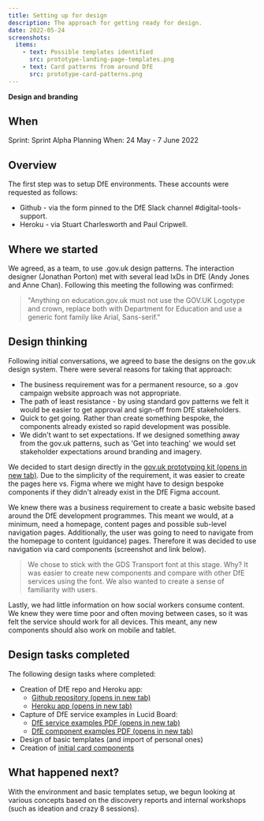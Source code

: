 ```yaml
---
title: Setting up for design
description: The approach for getting ready for design.
date: 2022-05-24
screenshots:
  items:
    - text: Possible templates identified
      src: prototype-landing-page-templates.png
    - text: Card patterns from around DfE
      src: prototype-card-patterns.png
---
```


<strong class="govuk-tag govuk-tag--yellow">Design and branding</strong>

## When
Sprint: Sprint Alpha Planning
When: 24 May - 7 June 2022

## Overview
The first step was to setup DfE environments. These accounts were requested as follows:

- Github - via the form pinned to the DfE Slack channel #digital-tools-support.
- Heroku - via Stuart Charlesworth and Paul Cripwell.

## Where we started

We agreed, as a team, to use .gov.uk design patterns. The interaction designer (Jonathan Porton) met with several lead IxDs in DfE (Andy Jones and Anne Chan). Following this meeting the following was confirmed:

> "Anything on education.gov.uk must not use the GOV.UK Logotype and crown, replace both with Department for Education and use a generic font family like Arial, Sans-serif."

## Design thinking

Following initial conversations, we agreed to base the designs on the gov.uk design system. There were several reasons for taking that approach:

- The business requirement was for a permanent resource, so a .gov campaign website approach was not appropriate.
- The path of least resistance - by using standard gov patterns we felt it would be easier to get approval and sign-off from DfE stakeholders.
- Quick to get going. Rather than create something bespoke, the components already existed so rapid development was possible.
- We didn't want to set expectations. If we designed something away from the gov.uk patterns, such as 'Get into teaching' we would set stakeholder expectations around branding and imagery.

We decided to start design directly in the <a href="https://design-system.service.gov.uk/" target="_blank">gov.uk prototyping kit (opens in new tab)</a>. Due to the simplicity of the requirement, it was easier to create the pages here vs. Figma where we might have to design bespoke components if they didn't already exist in the DfE Figma account.

We knew there was a business requirement to create a basic website based around the DfE development programmes. This meant we would, at a minimum, need a homepage, content pages and possible sub-level navigation pages. Additionally, the user was going to need to navigate from the homepage to content (guidance) pages. Therefore it was decided to use navigation via card components (screenshot and link below).

> We chose to stick with the GDS Transport font at this stage. Why? It was easier to create new components and compare with other DfE services using the font. We also wanted to create a sense of familiarity with users.

Lastly, we had little information on how social workers consume content. We knew they were time poor and often moving between cases, so it was felt the service should work for all devices. This meant, any new components should also work on mobile and tablet.

## Design tasks completed

The following design tasks where completed:

- Creation of DfE repo and Heroku app:
  - <a href="https://github.com/DFE-Digital/vcf-sw-career-development-prototype" target="_blank">Github repository (opens in new tab)</a>
  - <a href="https://vcf-sw-career-dev-prototype.herokuapp.com/" target="_blank">Heroku app (opens in new tab)</a>
- Capture of DfE service examples in Lucid Board:
  - <a href="/documents/design-board-1.pdf" target="_blank">DfE service examples PDF (opens in new tab)</a>
  - <a href="/documents/design-board-2.pdf" target="_blank">DfE component examples PDF (opens in new tab)</a>
- Design of basic templates (and import of personal ones)
- Creation of <a href="https://vcf-sw-career-dev-prototype.herokuapp.com/basic-templates/content-card-examples" target="_blank">initial card components</a>


## What happened next?

With the environment and basic templates setup, we begun looking at various concepts based on the discovery reports and internal workshops (such as ideation and crazy 8 sessions).

